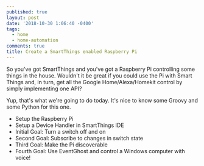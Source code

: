 ```yaml
---
published: true
layout: post
date: '2018-10-30 1:06:40 -0400'
tags:
  - home
  - home-automation
comments: true
title: Create a SmartThings enabled Raspberry Pi
---
```

So you've got SmartThings and you've got a Raspberry Pi controlling some things in the house. Wouldn't it be great if you could use the Pi with Smart Things and, in turn, get all the Google Home/Alexa/Homekit control by simply implementing one API?

Yup, that's what we're going to do today. It's nice to know some Groovy and some Python for this one.


- Setup the Raspberry Pi
- Setup a Device Handler in SmartThings IDE
- Initial Goal: Turn a switch off and on
- Second Goal: Subscribe to changes in switch state
- Third Goal: Make the Pi discoverable
- Fourth Goal: Use EventGhost and control a Windows computer with voice!